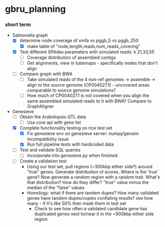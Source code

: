 # gbru_planning

### short term

- Salmonella graph
  - [x] determine node coverage of xmfa vs pggb_5 vs pggb_250
    - [x] make table of "node,length,reads,num_reads_covering"
  - [x] Test different SPAdes parameters with simulated reads: k 21,33,55
    - [ ] Coverage distribution of assembled contigs
    - [ ] Get alignments, view in tubemaps - specifically nodes that don't align
  - [ ] Compare graph with BWA
    - [ ] Take simulated reads of the 4 non-ref genomes -> assemble -> align to the source genome (CP004027.1) - uncovered areas comparable to source genome simulations?
    - [ ] How much of CP004027.1 is not covered when you align the same assembled simulated reads to it with BWA? Compare to GraphAligner

- Genesieve
  - [ ] Obtain the Arabidopsis QTL data
    - [ ] Use core api with gene list 
  - [x] Complete functionality testing on rice test set
    - [x] Fix genesieve env on genesieve server: numpy/gensim incompatibility issue
    - [x] Run full pipeline tests with hardcoded data
  - [ ] Test and validate SQL queries
    - [ ] incorporate into genesieve.py when finished
  - [ ] Create a validation test
    - Using our test set, pull regions (~300kbp either side?) around "true" genes. Generate distribution of scores. Where is the 'true' gene? Now generate a random region with a random trait. What's that distribution? How do they differ? "true" value minus the median of the "false" values
    - Homology: what if there are tandem dupes? How many validated genes have tandem dupes/copies conflating results? see how many - if it's like 50% then mask them in test set
        - Check to see how often a validated candidate gene has duplicated genes next to/near it in the ~500kbp either side region.

